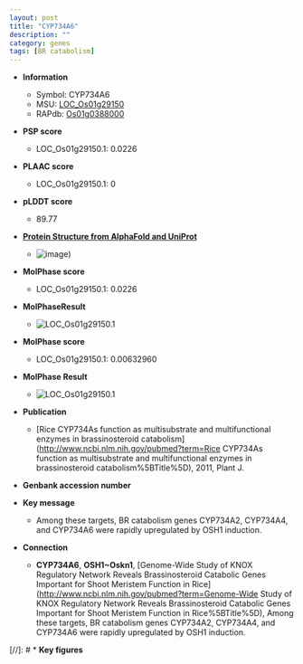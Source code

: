 ```yaml
---
layout: post
title: "CYP734A6"
description: ""
category: genes
tags: [BR catabolism]
---
```


* **Information**  
    + Symbol: CYP734A6  
    + MSU: [LOC_Os01g29150](http://rice.plantbiology.msu.edu/cgi-bin/ORF_infopage.cgi?orf=LOC_Os01g29150)  
    + RAPdb: [Os01g0388000](http://rapdb.dna.affrc.go.jp/viewer/gbrowse_details/irgsp1?name=Os01g0388000)  

* **PSP score**  
    + LOC_Os01g29150.1: 0.0226 

* **PLAAC score**  
    + LOC_Os01g29150.1: 0 

* **pLDDT score**
    + 89.77

* **[Protein Structure from AlphaFold and UniProt](https://www.uniprot.org/uniprotkb/B9X287/entry#structure)**
    + ![image](https://ricepsp.github.io/images/B/AF-B9X287-F1.png))

* **MolPhase score**
    + LOC_Os01g29150.1: 0.0226

* **MolPhaseResult**
    + ![LOC_Os01g29150.1](https://ricepsp.github.io/pictures/LOC_Os01g/LOC_Os01g29150.1.png)

* **MolPhase score**
    + LOC_Os01g29150.1: 0.00632960

* **MolPhase Result**
    + ![LOC_Os01g29150.1](https://304243504.github.io/Pictures/LOC_Os01g/LOC_Os01g29150.1.png)

* **Publication**  
    + [Rice CYP734As function as multisubstrate and multifunctional enzymes in brassinosteroid catabolism](http://www.ncbi.nlm.nih.gov/pubmed?term=Rice CYP734As function as multisubstrate and multifunctional enzymes in brassinosteroid catabolism%5BTitle%5D), 2011, Plant J.

* **Genbank accession number**  

* **Key message**  
    + Among these targets, BR catabolism genes CYP734A2, CYP734A4, and CYP734A6 were rapidly upregulated by OSH1 induction.

* **Connection**  
    + __CYP734A6__, __OSH1~Oskn1__, [Genome-Wide Study of KNOX Regulatory Network Reveals Brassinosteroid Catabolic Genes Important for Shoot Meristem Function in Rice](http://www.ncbi.nlm.nih.gov/pubmed?term=Genome-Wide Study of KNOX Regulatory Network Reveals Brassinosteroid Catabolic Genes Important for Shoot Meristem Function in Rice%5BTitle%5D), Among these targets, BR catabolism genes CYP734A2, CYP734A4, and CYP734A6 were rapidly upregulated by OSH1 induction.

[//]: # * **Key figures**  


